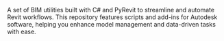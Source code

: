 A set of BIM utilities built with C# and PyRevit to streamline and automate Revit workflows. This repository features scripts and add-ins for Autodesk software, helping you enhance model management and data-driven tasks with ease.
